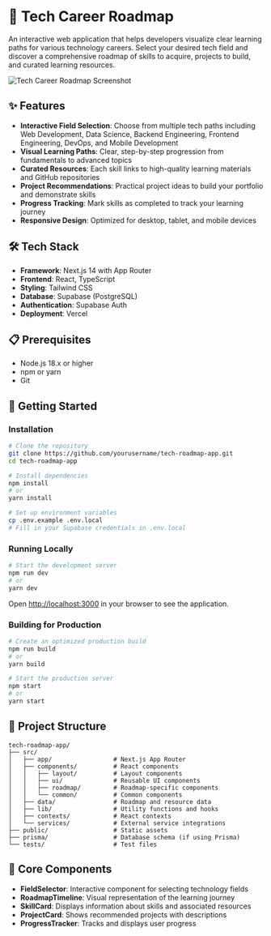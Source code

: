 # 🚀 Tech Career Roadmap

An interactive web application that helps developers visualize clear learning paths for various technology careers. Select your desired tech field and discover a comprehensive roadmap of skills to acquire, projects to build, and curated learning resources.

![Tech Career Roadmap Screenshot](https://via.placeholder.com/1200x630)

## ✨ Features

- **Interactive Field Selection**: Choose from multiple tech paths including Web Development, Data Science, Backend Engineering, Frontend Engineering, DevOps, and Mobile Development
- **Visual Learning Paths**: Clear, step-by-step progression from fundamentals to advanced topics
- **Curated Resources**: Each skill links to high-quality learning materials and GitHub repositories
- **Project Recommendations**: Practical project ideas to build your portfolio and demonstrate skills
- **Progress Tracking**: Mark skills as completed to track your learning journey
- **Responsive Design**: Optimized for desktop, tablet, and mobile devices

## 🛠️ Tech Stack

- **Framework**: Next.js 14 with App Router
- **Frontend**: React, TypeScript
- **Styling**: Tailwind CSS
- **Database**: Supabase (PostgreSQL)
- **Authentication**: Supabase Auth
- **Deployment**: Vercel

## 📋 Prerequisites

- Node.js 18.x or higher
- npm or yarn
- Git

## 🚀 Getting Started

### Installation

```bash
# Clone the repository
git clone https://github.com/yourusername/tech-roadmap-app.git
cd tech-roadmap-app

# Install dependencies
npm install
# or
yarn install

# Set up environment variables
cp .env.example .env.local
# Fill in your Supabase credentials in .env.local
```

### Running Locally

```bash
# Start the development server
npm run dev
# or
yarn dev
```

Open [http://localhost:3000](http://localhost:3000) in your browser to see the application.

### Building for Production

```bash
# Create an optimized production build
npm run build
# or
yarn build

# Start the production server
npm start
# or
yarn start
```

## 📁 Project Structure

```
tech-roadmap-app/
├── src/
│   ├── app/                 # Next.js App Router
│   ├── components/          # React components
│   │   ├── layout/          # Layout components
│   │   ├── ui/              # Reusable UI components
│   │   ├── roadmap/         # Roadmap-specific components
│   │   └── common/          # Common components
│   ├── data/                # Roadmap and resource data
│   ├── lib/                 # Utility functions and hooks
│   ├── contexts/            # React contexts
│   └── services/            # External service integrations
├── public/                  # Static assets
├── prisma/                  # Database schema (if using Prisma)
└── tests/                   # Test files
```

## 🧩 Core Components

- **FieldSelector**: Interactive component for selecting technology fields
- **RoadmapTimeline**: Visual representation of the learning journey
- **SkillCard**: Displays information about skills and associated resources
- **ProjectCard**: Shows recommended projects with descriptions
- **ProgressTracker**: Tracks and displays user progress
